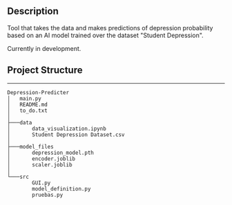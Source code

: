 ## Description
Tool that takes the data and makes predictions of depression probability based on an AI model trained over the dataset "Student Depression".

Currently in development.

## Project Structure
---
```
Depression-Predicter
│   main.py
│   README.md
│   to_do.txt
│
├───data
│       data_visualization.ipynb
│       Student Depression Dataset.csv
│
├───model_files
│       depression_model.pth
│       encoder.joblib
│       scaler.joblib
│
└───src
        GUI.py
        model_definition.py
        pruebas.py
```
